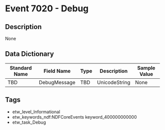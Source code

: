 # Event 7020 - Debug

## Description
None

## Data Dictionary
|Standard Name|Field Name|Type|Description|Sample Value|
|---|---|---|---|---|
|TBD|DebugMessage|TBD|UnicodeString|None|None|

## Tags
* etw_level_Informational
* etw_keywords_ndf:NDFCoreEvents keyword_400000000000
* etw_task_Debug